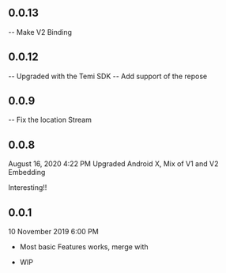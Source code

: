 ## 0.0.13
-- Make V2 Binding

## 0.0.12
-- Upgraded with the Temi SDK
-- Add support of the repose



## 0.0.9
-- Fix the location Stream


## 0.0.8
August 16, 2020 4:22 PM
Upgraded Android X, Mix of V1 and V2 Embedding

Interesting!!

## 0.0.1
10 November 2019 6:00 PM 
- Most basic Features works, merge with

* WIP

